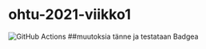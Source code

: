 # ohtu-2021-viikko1
![GitHub Actions](https://github.com/juhana-peltomaa/ohtu-2021-viikko1/workflows/CI/badge.svg)
##muutoksia tänne ja testataan Badgea
